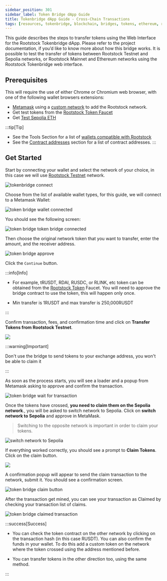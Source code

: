 ```yaml
---
sidebar_position: 301
sidebar_label: Token Bridge dApp Guide
title: Tokenbridge dApp Guide - Cross-Chain Transactions
tags: [resources, tokenbridge, blockchain, bridges, tokens, ethereum, rootstock, rsk]
---
```


This guide describes the steps to transfer tokens using the Web Interface for the Rootstock Tokenbridge dApp. Please refer to the project documentation, if you’d like to know more about how this bridge works. It is possible to test the transfer of tokens between Rootstock Testnet and Sepolia networks, or Rootstock Mainnet and Ethereum networks using the Rootstock Tokenbridge web interface.

## Prerequisites

This will require the use of either Chrome or Chromium web browser, with one of the following wallet browsers extensions:
- [Metamask](https://metamask.io/download.html) using a [custom network](/dev-tools/wallets/metamask/) to add the Rootstock network.
- Get test tokens from the [Rootstock Token Faucet](https://rsksmart.github.io/rsk-token-faucet/)
- Get [Test Sepolia ETH](https://www.alchemy.com/faucets/ethereum-sepolia)

:::tip[Tip]
- See the Tools Section for a list of [wallets compatible with Rootstock](/dev-tools/)
- See the [Contract addresses](/resources/guides/tokenbridge/contractaddresses/) section for a list of contract addresses.
:::

## Get Started

Start by connecting your wallet and select the network of your choice, in this case we will use [Rootstock Testnet](https://dapp.testnet.bridges.rootstock.io/) network.

<img src="/img/resources/tokenbridge/dapp-image1-1.png" alt="tokenbridge connect"/>

Choose from the list of available wallet types, for this guide, we will connect to a Metamask Wallet:

<img src="/img/resources/tokenbridge/dapp-image1-1a.png" alt="token bridge wallet connected" />

You should see the following screen:

<img src="/img/resources/tokenbridge/dapp-image1-2.png" alt="token bridge token bridge connected" />

Then choose the original network token that you want to transfer, enter the amount, and the receiver address. 

<img src="/img/resources/tokenbridge/dapp-image2.png" alt="token bridge approve" />

Click the `Continue` button.

:::info[Info]

- For example, tRUSDT, RDAI, RUSDC, or RLINK, etc token can be obtained from the [Rootstock Token](https://rsksmart.github.io/rsk-token-faucet/) Faucet. 
You will need to approve the bridge contract to use the token, this will happen only once.

- Min transfer is 1RUSDT and max transfer is 250,000RUSDT

:::

Confirm transaction, fees, and confirmation time and click on **Transfer Tokens from Rootstock Testnet**.

<img src="/img/resources/tokenbridge/dapp-image3.png" />

:::warning[Important]

Don't use the bridge to send tokens to your exchange address, you won't be able to claim it

:::

As soon as the process starts, you will see a loader and a popup from Metamask asking to approve and confirm the transaction.

<img src="/img/resources/tokenbridge/dapp-image4.png" alt="token bridge wait for transaction" />

Once the tokens have crossed, **you need to claim them on the Sepolia network**., you will be asked to switch network to Sepolia. Click on **switch network to Sepolia** and approve in MetaMask.

> Switching to the opposite network is important in order to claim your tokens.

<img src="/img/resources/tokenbridge/dapp-image5.png"  alt="switch network to Sepolia" />

If everything worked correctly, you should see a prompt to **Claim Tokens**. Click on the claim button.

<img src="/img/resources/tokenbridge/dapp-image6.png" />

A confirmation popup will appear to send the claim transaction to the network, submit it. You should see a confirmation screen.

<img src="/img/resources/tokenbridge/dapp-image7.png" alt="token bridge claim button" />

After the transaction get mined, you can see your transaction as Claimed by checking your transaction list of claims.

<img src="/img/resources/tokenbridge/dapp-image8.png" alt="token bridge claimed transaction"/>

:::success[Success]
- You can check the token contract on the other network by clicking on the transaction hash (in this case RUSDT).
You can also confirm the funds in your wallet. To do this add a custom token on the network where the token crossed using the address mentioned before.

- You can transfer tokens in the other direction too, using the same method.

:::